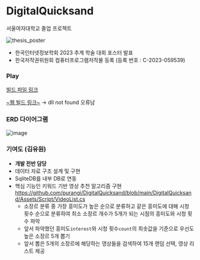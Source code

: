 # DigitalQuicksand
서울여자대학교 졸업 프로젝트

![thesis_poster](https://github.com/purangi/DigitalQuicksand/assets/68212670/a9a39d3a-07a7-46ba-8b93-05fef77948ad)

- 한국인터넷정보학회 2023 추계 학술 대회 포스터 발표
- 한국저작권위원회 컴퓨터프로그램저작물 등록 (등록 번호 : C-2023-059539)

### Play
[빌드 파일 링크](https://drive.google.com/file/d/1e97AvOD1DtFlOJ9NIJYZvCWdP_RMoGs3/view?usp=drive_link)

[~웹 빌드 링크~](https://play.unity.com/mg/other/webgl-builds-405746) → dll not found 오류남

### ERD 다이어그램
![image](https://github.com/purangi/DigitalQuicksand/assets/68212670/7f4b6858-27ee-4b54-9cce-9939a22fe3df)


### 기여도 (김유원)
- **개발 전반 담당**
- 데이터 자료 구조 설계 및 구현
- SqliteDB를 내부 DB로 연동
- 핵심 기능인 키워드 기반 영상 추천 알고리즘 구현 https://github.com/purangi/DigitalQuicksand/blob/main/DigitalQuicksand/Assets/Script/VideoList.cs
  - 소장르 분류 중 가장 흥미도가 높은 순으로 분류하고 같은 흥미도에 대해 시청 횟수 순으로 분류하여 최소 소장르 개수가 5개가 되는 시점의 흥미도와 시청 횟수 파악
  - 앞서 파악했던 흥미도`interest`와 시청 횟수`count`의 최솟값을 기준으로 우선도 높은 소장르 5개 뽑기
  - 앞서 뽑은 5개의 소장르에 해당하는 영상들을 검색하여 15개 랜덤 선택, 영상 리스트 제공
